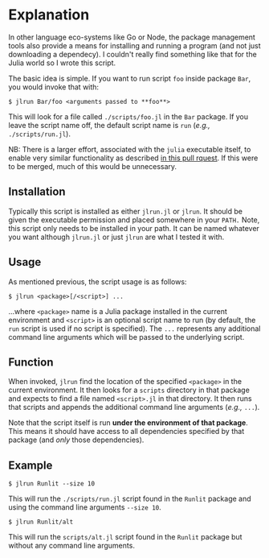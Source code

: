 # Explanation

In other language eco-systems like Go or Node, the package management tools also
provide a means for installing and running a program (and not just downloading a
dependecy).  I couldn't really find something like that for the Julia world so I
wrote this script.

The basic idea is simple.  If you want to run script `foo` inside package `Bar`,
you would invoke that with:

```shell
$ jlrun Bar/foo <arguments passed to **foo**>
```

This will look for a file called `./scripts/foo.jl` in the `Bar` package.  If
you leave the script name off, the default script name is `run` (_e.g.,_ `./scripts/run.jl`).

NB: There is a larger effort, associated with the `julia` executable itself, to
enable very similar functionality as described [in this pull
rquest](https://github.com/JuliaLang/julia/pull/52103).  If this were to be
merged, much of this would be unnecessary.

## Installation

Typically this script is installed as either `jlrun.jl` or `jlrun`.  It should
be given the executable permission and placed somewhere in your `PATH.`  Note,
this script only needs to be installed in your path.  It can be named whatever
you want although `jlrun.jl` or just `jlrun` are what I tested it with.

## Usage

As mentioned previous, the script usage is as follows:

```
$ jlrun <package>[/<script>] ...
```

...where `<package>` name is a Julia package installed in the current
environment and `<script>` is an optional script name to run (by default, the
`run` script is used if no script is specified).  The `...` represents any
additional command line arguments which will be passed to the underlying script.

## Function

When invoked, `jlrun` find the location of the specified `<package>` in the
current environment.  It then looks for a `scripts` directory in that package
and expects to find a file named `<script>.jl` in that directory.  It then runs
that scripts and appends the additional command line arguments (_e.g.,_ `...`).

Note that the script itself is run **under the environment of that package**.
This means it should have access to all dependencies specified by that package
(and _only_ those dependencies).

## Example

```
$ jlrun Runlit --size 10
```

This will run the `./scripts/run.jl` script found in the `Runlit` package and
using the command line arguments `--size 10`.

```
$ jlrun Runlit/alt
```

This will run the `scripts/alt.jl` script found in the `Runlit` package but
without any command line arguments.